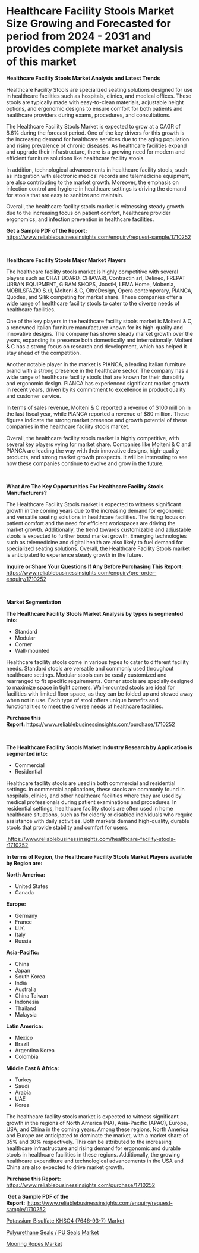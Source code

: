 <p><h1>Healthcare Facility Stools Market Size Growing and Forecasted for period from 2024 - 2031 and provides complete market analysis of this market</h1></p><p><strong>Healthcare Facility Stools Market Analysis and Latest Trends</strong></p>
<p><p>Healthcare Facility Stools are specialized seating solutions designed for use in healthcare facilities such as hospitals, clinics, and medical offices. These stools are typically made with easy-to-clean materials, adjustable height options, and ergonomic designs to ensure comfort for both patients and healthcare providers during exams, procedures, and consultations.</p><p>The Healthcare Facility Stools Market is expected to grow at a CAGR of 8.6% during the forecast period. One of the key drivers for this growth is the increasing demand for healthcare services due to the aging population and rising prevalence of chronic diseases. As healthcare facilities expand and upgrade their infrastructure, there is a growing need for modern and efficient furniture solutions like healthcare facility stools.</p><p>In addition, technological advancements in healthcare facility stools, such as integration with electronic medical records and telemedicine equipment, are also contributing to the market growth. Moreover, the emphasis on infection control and hygiene in healthcare settings is driving the demand for stools that are easy to sanitize and maintain.</p><p>Overall, the healthcare facility stools market is witnessing steady growth due to the increasing focus on patient comfort, healthcare provider ergonomics, and infection prevention in healthcare facilities.</p></p>
<p><strong>Get a Sample PDF of the Report:&nbsp;</strong> <a href="https://www.reliablebusinessinsights.com/enquiry/request-sample/1710252">https://www.reliablebusinessinsights.com/enquiry/request-sample/1710252</a></p>
<p>&nbsp;</p>
<p><strong>Healthcare Facility Stools Major Market Players</strong></p>
<p><p>The healthcare facility stools market is highly competitive with several players such as CHAT BOARD, CHIAVARI, Contractin srl, Delineo, FREPAT URBAN EQUIPMENT, GIBAM SHOPS, JoostH, LEMA Home, Mobenia, MOBILSPAZIO S.r.l, Molteni & C, OltreDesign, Opera contemporary, PIANCA, Quodes, and Silik competing for market share. These companies offer a wide range of healthcare facility stools to cater to the diverse needs of healthcare facilities.</p><p>One of the key players in the healthcare facility stools market is Molteni & C, a renowned Italian furniture manufacturer known for its high-quality and innovative designs. The company has shown steady market growth over the years, expanding its presence both domestically and internationally. Molteni & C has a strong focus on research and development, which has helped it stay ahead of the competition.</p><p>Another notable player in the market is PIANCA, a leading Italian furniture brand with a strong presence in the healthcare sector. The company has a wide range of healthcare facility stools that are known for their durability and ergonomic design. PIANCA has experienced significant market growth in recent years, driven by its commitment to excellence in product quality and customer service.</p><p>In terms of sales revenue, Molteni & C reported a revenue of $100 million in the last fiscal year, while PIANCA reported a revenue of $80 million. These figures indicate the strong market presence and growth potential of these companies in the healthcare facility stools market.</p><p>Overall, the healthcare facility stools market is highly competitive, with several key players vying for market share. Companies like Molteni & C and PIANCA are leading the way with their innovative designs, high-quality products, and strong market growth prospects. It will be interesting to see how these companies continue to evolve and grow in the future.</p></p>
<p>&nbsp;</p>
<p><strong>What Are The Key Opportunities For Healthcare Facility Stools Manufacturers?</strong></p>
<p><p>The Healthcare Facility Stools market is expected to witness significant growth in the coming years due to the increasing demand for ergonomic and versatile seating solutions in healthcare facilities. The rising focus on patient comfort and the need for efficient workspaces are driving the market growth. Additionally, the trend towards customizable and adjustable stools is expected to further boost market growth. Emerging technologies such as telemedicine and digital health are also likely to fuel demand for specialized seating solutions. Overall, the Healthcare Facility Stools market is anticipated to experience steady growth in the future.</p></p>
<p><strong>Inquire or Share Your Questions If Any Before Purchasing This Report:</strong> <a href="https://www.reliablebusinessinsights.com/enquiry/pre-order-enquiry/1710252">https://www.reliablebusinessinsights.com/enquiry/pre-order-enquiry/1710252</a></p>
<p>&nbsp;</p>
<p><strong>Market Segmentation</strong></p>
<p><strong>The Healthcare Facility Stools Market Analysis by types is segmented into:</strong></p>
<p><ul><li>Standard</li><li>Modular</li><li>Corner</li><li>Wall-mounted</li></ul></p>
<p><p>Healthcare facility stools come in various types to cater to different facility needs. Standard stools are versatile and commonly used throughout healthcare settings. Modular stools can be easily customized and rearranged to fit specific requirements. Corner stools are specially designed to maximize space in tight corners. Wall-mounted stools are ideal for facilities with limited floor space, as they can be folded up and stowed away when not in use. Each type of stool offers unique benefits and functionalities to meet the diverse needs of healthcare facilities.</p></p>
<p><strong>Purchase this Report:&nbsp;</strong><a href="https://www.reliablebusinessinsights.com/purchase/1710252">https://www.reliablebusinessinsights.com/purchase/1710252</a></p>
<p>&nbsp;</p>
<p><strong>The Healthcare Facility Stools Market Industry Research by Application is segmented into:</strong></p>
<p><ul><li>Commercial</li><li>Residential</li></ul></p>
<p><p>Healthcare facility stools are used in both commercial and residential settings. In commercial applications, these stools are commonly found in hospitals, clinics, and other healthcare facilities where they are used by medical professionals during patient examinations and procedures. In residential settings, healthcare facility stools are often used in home healthcare situations, such as for elderly or disabled individuals who require assistance with daily activities. Both markets demand high-quality, durable stools that provide stability and comfort for users.</p></p>
<p><a href="https://www.reliablebusinessinsights.com/healthcare-facility-stools-r1710252">&nbsp;https://www.reliablebusinessinsights.com/healthcare-facility-stools-r1710252</a></p>
<p><strong>In terms of Region, the Healthcare Facility Stools Market Players available by Region are:</strong></p>
<p>
    <p> <strong> North America: </strong>
        <ul>
            <li>United States</li>
            <li>Canada</li>
        </ul>
        </p> 
    <p> <strong> Europe: </strong>
        <ul>
            <li>Germany</li>
            <li>France</li>
            <li>U.K.</li>
            <li>Italy</li>
            <li>Russia</li>
        </ul>
        </p> 
    <p> <strong> Asia-Pacific: </strong>
        <ul>
            <li>China</li>
            <li>Japan</li>
            <li>South Korea</li>
            <li>India</li>
            <li>Australia</li>
            <li>China Taiwan</li>
            <li>Indonesia</li>
            <li>Thailand</li>
            <li>Malaysia</li>
        </ul>
        </p> 
    <p> <strong> Latin America: </strong>
        <ul>
            <li>Mexico</li>
            <li>Brazil</li>
            <li>Argentina Korea</li>
            <li>Colombia</li>
        </ul>
        </p> 
    <p> <strong> Middle East & Africa: </strong>
        <ul>
            <li>Turkey</li>
            <li>Saudi</li>
            <li>Arabia</li>
            <li>UAE</li>
            <li>Korea</li>
        </ul>
    </p>
    </p>
<p><p>The healthcare facility stools market is expected to witness significant growth in the regions of North America (NA), Asia-Pacific (APAC), Europe, USA, and China in the coming years. Among these regions, North America and Europe are anticipated to dominate the market, with a market share of 35% and 30% respectively. This can be attributed to the increasing healthcare infrastructure and rising demand for ergonomic and durable stools in healthcare facilities in these regions. Additionally, the growing healthcare expenditure and technological advancements in the USA and China are also expected to drive market growth.</p></p>
<p><strong>Purchase this Report: </strong><a href="https://www.reliablebusinessinsights.com/purchase/1710252">https://www.reliablebusinessinsights.com/purchase/1710252</a></p>
<p>&nbsp;<strong>Get a Sample PDF of the Report:&nbsp;&nbsp;</strong><a href="https://www.reliablebusinessinsights.com/enquiry/request-sample/1710252">https://www.reliablebusinessinsights.com/enquiry/request-sample/1710252</a></p>
<p><strong></strong></p>
<p><p><a href="https://github.com/mdmisese/Market-Research-Report-List-1/blob/main/potassium-bisulfate-khso4-7646-93-7-market.md">Potassium Bisulfate KHSO4 (7646-93-7) Market</a></p><p><a href="https://medium.com/@tiannaorton6767/global-polyurethane-seals-pu-seals-market-size-share-analysis-by-product-type-by-c1763a6fe37b">Polyurethane Seals / PU Seals Market</a></p><p><a href="https://medium.com/@jacobwilkins67/global-mooring-ropes-market-size-share-analysis-by-product-type-by-application-by-region-8b6bbaaf2fe6">Mooring Ropes Market</a></p></p>